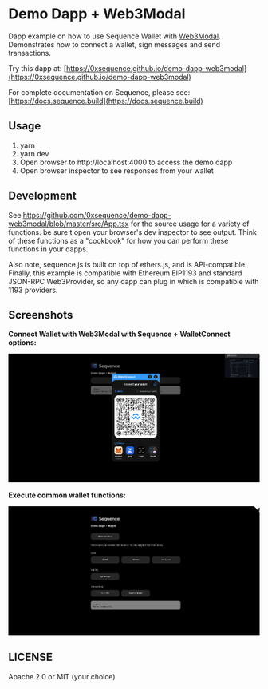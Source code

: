 Demo Dapp + Web3Modal
=====================

Dapp example on how to use Sequence Wallet with [Web3Modal](https://github.com/Web3Modal/web3modal). Demonstrates how to connect a wallet, sign messages and send transactions.

Try this dapp at: [https://0xsequence.github.io/demo-dapp-web3modal](https://0xsequence.github.io/demo-dapp-web3modal)

For complete documentation on Sequence, please see: [https://docs.sequence.build](https://docs.sequence.build)

## Usage

1. yarn
2. yarn dev
3. Open browser to http://localhost:4000 to access the demo dapp
4. Open browser inspector to see responses from your wallet

## Development

See https://github.com/0xsequence/demo-dapp-web3modal/blob/master/src/App.tsx for the source
usage for a variety of functions. be sure t open your browser's dev inspector to see output.
Think of these functions as a "cookbook" for how you can perform these functions in your dapps.

Also note, sequence.js is built on top of ethers.js, and is API-compatible. Finally, this example
is compatible with Ethereum EIP1193 and standard JSON-RPC Web3Provider, so any dapp can plug in
which is compatible with 1193 providers.



## Screenshots

**Connect Wallet with Web3Modal with Sequence + WalletConnect options:**

![Connect Wallet](./screenshots/screen-open.png)


**Execute common wallet functions:**

![Wallet functions](./screenshots/screen-txn.png)



## LICENSE

Apache 2.0 or MIT (your choice)
